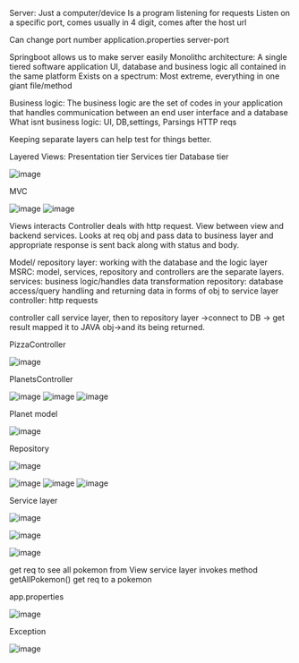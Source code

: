 Server: 
Just a computer/device 
Is a program listening for requests
Listen on a specific port, comes usually in 4 digit, comes after the host url

Can change port number
application.properties
server-port

Springboot allows us to make server easily
Monolithc architecture: A single tiered software application UI, database and business logic all contained in the same platform
Exists on a spectrum: Most extreme, everything in one giant file/method

Business logic: The business logic are the set of codes in your application that handles communication between an end user interface and a database
What isnt business logic: UI, DB,settings, Parsings HTTP reqs

Keeping separate layers can help test for things better.

Layered
Views: Presentation tier
Services tier
Database tier

![image](https://github.com/user-attachments/assets/3c56d0e4-f6a7-461d-979f-900de02ad1b0)


MVC

![image](https://github.com/user-attachments/assets/a86b87c1-4c1b-4deb-89fd-1b1e49e66609)
![image](https://github.com/user-attachments/assets/52b0d639-1e46-4411-8879-e3fb159c3bf5)


Views interacts
Controller deals with http request. View between view and backend services.  Looks at req obj and pass data to business layer and appropriate response is sent back along with status and body.

Model/ repository layer: working with the database and the logic layer
MSRC: model, services, repository and controllers are the separate layers.
services: business logic/handles data transformation
repository: database access/query handling and returning data in forms of obj to service layer
controller: http requests

controller call service layer, then to repository layer ->connect to DB -> get result mapped it to JAVA obj->and its being returned.

PizzaController

![image](https://github.com/user-attachments/assets/c16c239c-d50d-41b2-8420-8042d81a0b0b)

PlanetsController

![image](https://github.com/user-attachments/assets/ff15d3f4-d47e-4aca-82b8-9f53319b6f8b)
![image](https://github.com/user-attachments/assets/c92432b4-1796-4d96-9853-142d1f9d03da)
![image](https://github.com/user-attachments/assets/f525a468-e2b7-4051-9f47-180a7f6c7334)

Planet model

![image](https://github.com/user-attachments/assets/959796a7-cabe-4cb6-95a0-5f805f403340)

Repository

![image](https://github.com/user-attachments/assets/aeffc911-279a-49b8-8085-e18f64635ba3)

![image](https://github.com/user-attachments/assets/d834f59e-e07f-4830-bcfb-1f9b9bdd13d0)
![image](https://github.com/user-attachments/assets/875fd736-b6f8-4180-a8e6-f9ae78988499)
![image](https://github.com/user-attachments/assets/a2a31fc2-7b46-4c15-91ac-a495427ac36d)




Service layer

![image](https://github.com/user-attachments/assets/675bf58c-c4b2-4fbd-a537-4bb61c2fe848)

![image](https://github.com/user-attachments/assets/a5eef5d9-16ee-4ca1-98aa-73cbc247b0e6)


![image](https://github.com/user-attachments/assets/71b06788-014a-43d5-9385-5e7fb62ecc50)

get req to see all pokemon from View
service layer invokes method getAllPokemon()
get req to a pokemon


app.properties

![image](https://github.com/user-attachments/assets/6fc53306-2add-4f0d-b9c5-797be25641e4)

Exception

![image](https://github.com/user-attachments/assets/4b57579e-38c0-4f00-ac8c-34e7d805bd2d)











